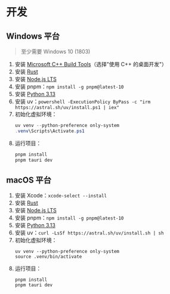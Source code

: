 # 开发

## Windows 平台

> 至少需要 Windows 10 (1803)

1. 安装 [Microsoft C++ Build Tools](https://visualstudio.microsoft.com/visual-cpp-build-tools/)（选择"使用 C++ 的桌面开发"）
2. 安装 [Rust](https://www.rust-lang.org/zh-CN/tools/install)
3. 安装 [Node.js LTS](https://nodejs.org/zh-cn)
4. 安装 pnpm：`npm install -g pnpm@latest-10`
5. 安装 [Python 3.13](https://www.python.org/downloads/)
6. 安装 uv：`powershell -ExecutionPolicy ByPass -c "irm https://astral.sh/uv/install.ps1 | iex"`
7. 初始化虚拟环境：
   ```powershell
   uv venv --python-preference only-system
   .venv\Scripts\Activate.ps1
   ```
8. 运行项目：
   ```powershell
   pnpm install
   pnpm tauri dev
   ```

## macOS 平台

1. 安装 Xcode：`xcode-select --install`
2. 安装 [Rust](https://www.rust-lang.org/tools/install)
3. 安装 [Node.js LTS](https://nodejs.org/zh-cn)
4. 安装 pnpm：`npm install -g pnpm@latest-10`
5. 安装 [Python 3.13](https://www.python.org/downloads/)
6. 安装 uv：`curl -LsSf https://astral.sh/uv/install.sh | sh`
7. 初始化虚拟环境：
   ```shell
   uv venv --python-preference only-system
   source .venv/bin/activate
   ```
8. 运行项目：
   ```shell
   pnpm install
   pnpm tauri dev
   ```

